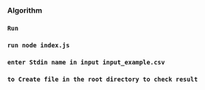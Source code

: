 ### Algorithm
### `Run`
### `run node index.js`
### `enter Stdin name in input input_example.csv`
### `to Create file in the root directory to check result`